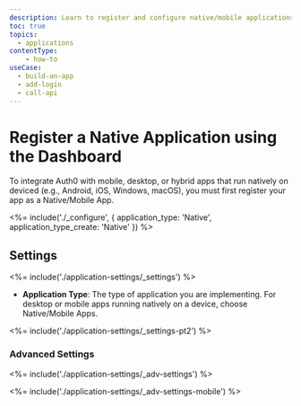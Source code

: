 ```yaml
---
description: Learn to register and configure native/mobile applications using the Auth0 Dashboard.
toc: true
topics:
  - applications
contentType: 
    - how-to
useCase:
  - build-an-app
  - add-login
  - call-api
---
```

# Register a Native Application using the Dashboard

To integrate Auth0 with mobile, desktop, or hybrid apps that run natively on deviced (e.g., Android, iOS, Windows, macOS), you must first register your app as a Native/Mobile App.

<%= include('./_configure', { application_type: 'Native', application_type_create: 'Native' }) %>

## Settings

<%= include('./application-settings/_settings') %>

- **Application Type**: The type of application you are implementing. For desktop or mobile apps running natively on a device, choose Native/Mobile Apps.

<%= include('./application-settings/_settings-pt2') %>

### Advanced Settings

<%= include('./application-settings/_adv-settings') %>

<%= include('./application-settings/_adv-settings-mobile') %>

